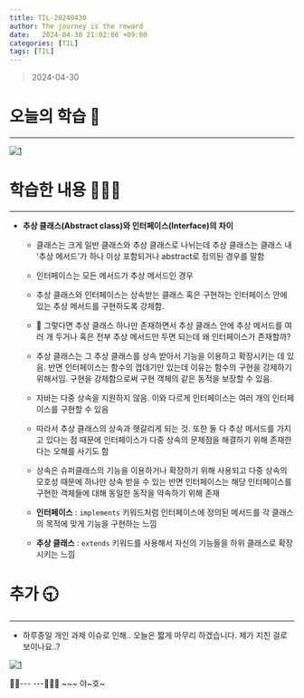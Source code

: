 ```yaml
---
title: TIL-20240430
author: The journey is the reward
date:   2024-04-30 21:02:06 +09:00
categories: [TIL]
tags: [TIL]
---
```




> 2024-04-30

# 오늘의 학습 🌠
---
<a  href="https://github.com/LeeNaYoung240/LeeNaYoung240.github.io/assets/107848521/508c1ca6-10b6-4663-b1f9-7abf88bdeb51"  class="popup img-link"><img  src="https://github.com/LeeNaYoung240/LeeNaYoung240.github.io/assets/107848521/508c1ca6-10b6-4663-b1f9-7abf88bdeb51"  alt="1"  loading="lazy"></a>  

# 학습한 내용 🧘🏻‍♂️
---
- **추상 클래스(Abstract class)와 인터페이스(Interface)의 차이**
	- 클래스는 크게 일반 클래스와 추상 클래스로 나뉘는데 추상 클래스는 클래스 내 '추상 메서드'가 하나 이상 포함되거나 abstract로 정의된 경우를 말함
	
	- 인터페이스는 모든 메서드가 추상 메서드인 경우
	- 추상 클래스와 인터페이스는 상속받는 클래스 혹은 구현하는 인터페이스 안에 있는 추상 메서드를 구현하도록 강제함.
	- 📌 그렇다면 추상 클래스 하나만 존재하면서 추상 클래스 안에 추상 메서드를 여러 개 두거나 혹은 전부 추상 메서드만 두면 되는데 왜 인터페이스가 존재할까?  
	- 추상 클래스는 그 추상 클래스를 상속 받아서 기능을 이용하고 확장시키는 데 있음. 반면 인터페이스는 함수의 껍데기만 있는데 이유는 함수의 구현을 강제하기 위해서임. 구현을 강제함으로써 구현 객체의 같은 동적을 보장할 수 있음.

	- 자바는 다중 상속을 지원하지 않음. 이와 다르게 인터페이스는 여러 개의 인터페이스를 구현할 수 있음
	- 따라서 추상 클래스의 상속과 헷갈리게 되는 것. 또한 둘 다 추상 메서드를 가지고 있다는 점 때문에 인터페이스가 다중 상속의 문제점을 해결하기 위해 존재한다는 오해를 사기도 함

	- 상속은 슈퍼클래스의 기능을 이용하거나 확장하기 위해 사용되고 다중 상속의 모호성 때문에 하나만 상속 받을 수 있는 반면 인터페이스는 해당 인터페이스를 구현한 객체들에 대해 동일한 동작을 약속하기 위해 존재

	- **인터페이스** : `implements` 키워드처럼 인터페이스에 정의된 메서드를 각 클래스의 목적에 맞게 기능을 구현하는 느낌
	- **추상 클래스** : `extends` 키워드를 사용해서 자신의 기능들을 하위 클래스로 확장시키는 느낌

# **추가 🕤**

---
- 하루종일 개인 과제 이슈로 인해.. 오늘은 짧게 마무리 하겠습니다. 제가 지친 걸로 보이나요..? 

<a  href="https://github.com/LeeNaYoung240/LeeNaYoung240.github.io/assets/107848521/3c34dc92-68ac-4dc4-9bc6-5d9082943947"  class="popup img-link"><img  src="https://github.com/LeeNaYoung240/LeeNaYoung240.github.io/assets/107848521/3c34dc92-68ac-4dc4-9bc6-5d9082943947"  alt="1"  loading="lazy"></a>  

🐱‍🏍--- ---🤸🏻‍♀️ ~~~ 야~호~

